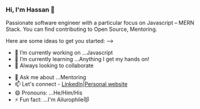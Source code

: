 ### Hi, I'm Hassan 👋

Passionate software engineer with a particular focus on Javascript – MERN Stack. You can find contributing to Open Source, Mentoring.

Here are some ideas to get you started:
 -->
- 🔭 I’m currently working on ...Javascript
- 🌱 I’m currently learning ...Anything I get my hands on!
- 👯 Always looking to collaborate
<!-- - 🤔 I’m looking for help with ... -->
- 💬 Ask me about ...Mentoring
- 📫 Let's connect - [LinkedIn](https://www.linkedin.com/in/hassan-ademuyiwa-b3258211a/)|[Personal website](https://hassan-ademuyiwa.netlify.app/)
- 😄 Pronouns: ...He/Him/His
- ⚡ Fun fact: ...I'm Ailurophile😻

